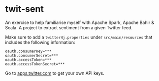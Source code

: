 # twit-sent
An exercise to help familiarise myself with Apache Spark, Apache Bahir &amp; Scala.
A project to extract sentiment from a given Twitter feed.

Make sure to add a `twitter4j.properties` under `src/main/resources` that includes the following information:

    oauth.consumerKey=***
    oauth.consumerSecret=***
    oauth.accessToken=***
    oauth.accessTokenSecret=***

Go to [apps.twitter.com](https://apps.twitter.com) to get your own API keys.

